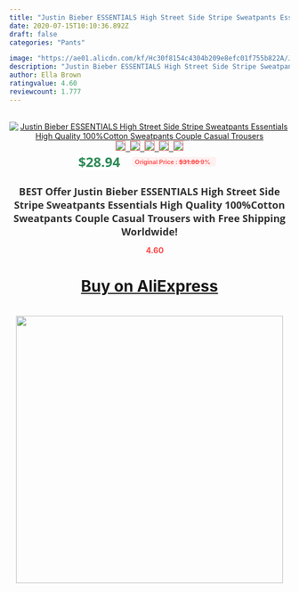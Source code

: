 ```yaml
---
title: "Justin Bieber ESSENTIALS High Street Side Stripe Sweatpants Essentials High Quality 100%Cotton Sweatpants Couple Casual Trousers"
date: 2020-07-15T10:10:36.892Z
draft: false
categories: "Pants"

image: "https://ae01.alicdn.com/kf/Hc30f8154c4304b209e8efc01f755b822A/Justin-Bieber-ESSENTIALS-High-Street-Side-Stripe-Sweatpants-Essentials-High-Quality-100-Cotton-Sweatpants-Couple-Casual.jpg"
description: "Justin Bieber ESSENTIALS High Street Side Stripe Sweatpants Essentials High Quality 100%Cotton Sweatpants Couple Casual Trousers"
author: Ella Brown
ratingvalue: 4.60
reviewcount: 1.777
---
```

<br>
<div style="text-align: center;">
<a href="https://s.click.aliexpress.com/e/_9RGG9f" target="_blank" rel="nofollow noopener noreferrer"><img alt="Justin Bieber ESSENTIALS High Street Side Stripe Sweatpants Essentials High Quality 100%Cotton Sweatpants Couple Casual Trousers" class="magnifier-image" src="https://ae01.alicdn.com/kf/Hc30f8154c4304b209e8efc01f755b822A/Justin-Bieber-ESSENTIALS-High-Street-Side-Stripe-Sweatpants-Essentials-High-Quality-100-Cotton-Sweatpants-Couple-Casual.jpg_640x640.jpg">
<br>
<img style="border:1px solid salmon" src="https://ae01.alicdn.com/kf/Hc30f8154c4304b209e8efc01f755b822A/Justin-Bieber-ESSENTIALS-High-Street-Side-Stripe-Sweatpants-Essentials-High-Quality-100-Cotton-Sweatpants-Couple-Casual.jpg_120x120.jpg">&nbsp;&nbsp;<img style="border:1px solid salmon" src="https://ae01.alicdn.com/kf/H0e812efc882043aa9e60f43779817ae2L/Justin-Bieber-ESSENTIALS-High-Street-Side-Stripe-Sweatpants-Essentials-High-Quality-100-Cotton-Sweatpants-Couple-Casual.jpg_120x120.jpg">&nbsp;&nbsp;<img style="border:1px solid salmon" src="https://ae01.alicdn.com/kf/H9e71f3f30552478d91921f251caa7524f/Justin-Bieber-ESSENTIALS-High-Street-Side-Stripe-Sweatpants-Essentials-High-Quality-100-Cotton-Sweatpants-Couple-Casual.jpg_120x120.jpg">&nbsp;&nbsp;<img style="border:1px solid salmon" src="https://ae01.alicdn.com/kf/Ha95eaa75abbf46cb941386a4820f044e1/Justin-Bieber-ESSENTIALS-High-Street-Side-Stripe-Sweatpants-Essentials-High-Quality-100-Cotton-Sweatpants-Couple-Casual.jpg_120x120.jpg">&nbsp;&nbsp;<img style="border:1px solid salmon" src="https://ae01.alicdn.com/kf/Hba007d2e91f443e8ba587d82983fafadY/Justin-Bieber-ESSENTIALS-High-Street-Side-Stripe-Sweatpants-Essentials-High-Quality-100-Cotton-Sweatpants-Couple-Casual.jpg_120x120.jpg"></a></div><br0>
<div style="text-align: center;"><span style="background-color: white; border: 0px; box-sizing: border-box; color: seagreen; display: inline-block; font-family: &quot;open sans&quot; , &quot;arial&quot; , &quot;helvetica&quot; , sans-serif , &quot;heiti&quot;; font-size: 24px; font-stretch: inherit; font-weight: 700; line-height: inherit; margin: 0px 10px 0px 0px; padding: 0px; vertical-align: middle;">$28.94 </span>
<span style="background: rgb(255 , 241 , 241); border-radius: 3px; border: 0px; box-sizing: border-box; color: #ff4747; display: inline-block; font-family: inherit; font-size: 12px; font-stretch: inherit; font-style: inherit; font-variant: inherit; font-weight: 600; line-height: inherit; margin: 0px; padding: 2px 5px; transform: scale(0.9); vertical-align: middle;">Original Price : <b style="text-decoration: line-through;">$31.80 </b> 9%&nbsp;&nbsp;</span></div>
<h1 style="color: #333333; display: inline-block; font-family: &quot;open sans&quot; , &quot;arial&quot; , &quot;helvetica&quot; , sans-serif , &quot;heiti&quot;; font-size: 18px; font-stretch: inherit; font-weight: 700; text-align: center;">BEST Offer Justin Bieber ESSENTIALS High Street Side Stripe Sweatpants Essentials High Quality 100%Cotton Sweatpants Couple Casual Trousers with Free Shipping Worldwide!</h1>
<div style="color: #ff4747; text-align: center;">
<img src="https://4.bp.blogspot.com/-M0ZcTcb-5uY/XleCXlxnR4I/AAAAAAAAAEc/OrjgMkXV1oMQFaCRZj5HQwOCBcu3w1FegCPcBGAYYCw/s1600/star.png" style="height: 15px;">&nbsp;<b>4.60</b></div>
<div class="button_cont" align="center"><a class="buynow_a" href="https://s.click.aliexpress.com/e/_9RGG9f" target="_blank" rel="nofollow noopener noreferrer"><H1>Buy on AliExpress</H1></a></div><br>
<div class="separator" style="clear: both; text-align: center;">
<img src="https://lh3.googleusercontent.com/-pTy5HemUv9M/XlePHvY0dAI/AAAAAAAAAE4/0nX5iRUoIWY8eMW9Dpxeirr157OZliDIgCLcBGAsYHQ/s1600/badge.gif" width="480">
</div>
